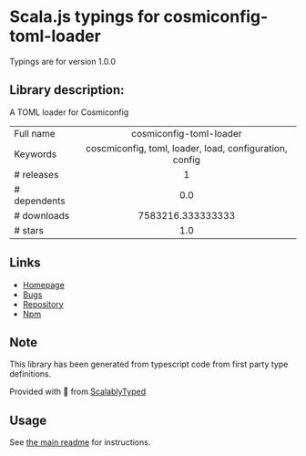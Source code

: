 
# Scala.js typings for cosmiconfig-toml-loader

Typings are for version 1.0.0

## Library description:
A TOML loader for Cosmiconfig

|                    |                 |
| ------------------ | :-------------: |
| Full name          | cosmiconfig-toml-loader |
| Keywords           | coscmiconfig, toml, loader, load, configuration, config |
| # releases         | 1 |
| # dependents       | 0.0 |
| # downloads        | 7583216.333333333 |
| # stars            | 1.0 |

## Links
- [Homepage](https://github.com/danielrearden/cosmiconfig-toml-loader#readme)
- [Bugs](https://github.com/danielrearden/cosmiconfig-toml-loader/issues)
- [Repository](https://github.com/danielrearden/cosmiconfig-toml-loader)
- [Npm](https://www.npmjs.com/package/cosmiconfig-toml-loader)
    


## Note
This library has been generated from typescript code from first party type definitions.

Provided with :purple_heart: from [ScalablyTyped](https://github.com/oyvindberg/ScalablyTyped)

## Usage
See [the main readme](../../readme.md) for instructions.


